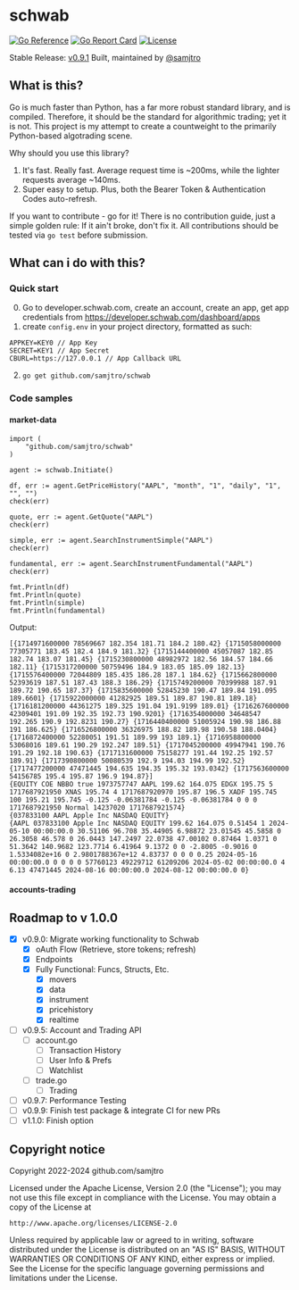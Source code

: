 # schwab
[![Go Reference](https://pkg.go.dev/badge/github.com/samjtro/schwab.svg)](https://pkg.go.dev/github.com/samjtro/schwab)
[![Go Report Card](https://goreportcard.com/badge/github.com/samjtro/schwab)](https://goreportcard.com/report/github.com/samjtro/schwab)
[![License](https://img.shields.io/badge/license-Apache2-brightgreen.svg)](LICENSE)

Stable Release: [v0.9.1](https://github.com/samjtro/schwab/tree/stable)
Built, maintained by [@samjtro](https://github.com/samjtro)

## What is this?

Go is much faster than Python, has a far more robust standard library, and is compiled. Therefore, it should be the standard for algorithmic trading; yet it is not. This project is my attempt to create a countweight to the primarily Python-based algotrading scene.

Why should you use this library?

1. It's fast. Really fast. Average request time is ~200ms, while the lighter requests average ~140ms.
2. Super easy to setup. Plus, both the Bearer Token & Authentication Codes auto-refresh.

If you want to contribute - go for it! There is no contribution guide, just a simple golden rule: If it ain't broke, don't fix it. All contributions should be tested via `go test` before submission.

## What can i do with this?

### Quick start

0. Go to developer.schwab.com, create an account, create an app, get app credentials from https://developer.schwab.com/dashboard/apps
1. create `config.env` in your project directory, formatted as such:
```
APPKEY=KEY0 // App Key
SECRET=KEY1 // App Secret
CBURL=https://127.0.0.1 // App Callback URL
```
2. `go get github.com/samjtro/schwab`

### Code samples

#### market-data

```
import (
    "github.com/samjtro/schwab"
)

agent := schwab.Initiate()

df, err := agent.GetPriceHistory("AAPL", "month", "1", "daily", "1", "", "")
check(err)

quote, err := agent.GetQuote("AAPL")
check(err)

simple, err := agent.SearchInstrumentSimple("AAPL")
check(err)

fundamental, err := agent.SearchInstrumentFundamental("AAPL")
check(err)

fmt.Println(df)
fmt.Println(quote)
fmt.Println(simple)
fmt.Println(fundamental)
```

Output:

```
[{1714971600000 78569667 182.354 181.71 184.2 180.42} {1715058000000 77305771 183.45 182.4 184.9 181.32} {1715144400000 45057087 182.85 182.74 183.07 181.45} {1715230800000 48982972 182.56 184.57 184.66 182.11} {1715317200000 50759496 184.9 183.05 185.09 182.13} {1715576400000 72044809 185.435 186.28 187.1 184.62} {1715662800000 52393619 187.51 187.43 188.3 186.29} {1715749200000 70399988 187.91 189.72 190.65 187.37} {1715835600000 52845230 190.47 189.84 191.095 189.6601} {1715922000000 41282925 189.51 189.87 190.81 189.18} {1716181200000 44361275 189.325 191.04 191.9199 189.01} {1716267600000 42309401 191.09 192.35 192.73 190.9201} {1716354000000 34648547 192.265 190.9 192.8231 190.27} {1716440400000 51005924 190.98 186.88 191 186.625} {1716526800000 36326975 188.82 189.98 190.58 188.0404} {1716872400000 52280051 191.51 189.99 193 189.1} {1716958800000 53068016 189.61 190.29 192.247 189.51} {1717045200000 49947941 190.76 191.29 192.18 190.63} {1717131600000 75158277 191.44 192.25 192.57 189.91} {1717390800000 50080539 192.9 194.03 194.99 192.52} {1717477200000 47471445 194.635 194.35 195.32 193.0342} {1717563600000 54156785 195.4 195.87 196.9 194.87}]
{EQUITY COE NBBO true 1973757747 AAPL 199.62 164.075 EDGX 195.75 5 1717687921950 XNAS 195.74 4 1717687920970 195.87 196.5 XADF 195.745 100 195.21 195.745 -0.125 -0.06381784 -0.125 -0.06381784 0 0 0 1717687921950 Normal 14237020 1717687921574}
{037833100 AAPL Apple Inc NASDAQ EQUITY}
{AAPL 037833100 Apple Inc NASDAQ EQUITY 199.62 164.075 0.51454 1 2024-05-10 00:00:00.0 30.51106 96.708 35.44905 6.98872 23.01545 45.5858 0 26.3058 46.578 0 26.0443 147.2497 22.0738 47.00102 0.87464 1.0371 0 51.3642 140.9682 123.7714 6.41964 9.1372 0 0 -2.8005 -0.9016 0 1.5334082e+16 0 2.9801788367e+12 4.83737 0 0 0 0.25 2024-05-16 00:00:00.0 0 0 0 0 57760123 49229712 61209206 2024-05-02 00:00:00.0 4 6.13 47471445 2024-08-16 00:00:00.0 2024-08-12 00:00:00.0 0}
```

#### accounts-trading

## Roadmap to v 1.0.0

- [x] v0.9.0: Migrate working functionality to Schwab
    * [x] oAuth Flow (Retrieve, store tokens; refresh)
    * [x] Endpoints
    * [x] Fully Functional: Funcs, Structs, Etc.
        * [x] movers
        * [x] data
        * [x] instrument
        * [x] pricehistory
        * [x] realtime
- [ ] v0.9.5: Account and Trading API
    * [ ] account.go
        * [ ] Transaction History
        * [ ] User Info & Prefs
        * [ ] Watchlist
    * [ ] trade.go
        * [ ] Trading
- [ ] v0.9.7: Performance Testing
- [ ] v0.9.9: Finish test package & integrate CI for new PRs
- [ ] v1.1.0: Finish option

## Copyright notice

Copyright 2022-2024 github.com/samjtro

Licensed under the Apache License, Version 2.0 (the "License");
you may not use this file except in compliance with the License.
You may obtain a copy of the License at

    http://www.apache.org/licenses/LICENSE-2.0

Unless required by applicable law or agreed to in writing, software
distributed under the License is distributed on an "AS IS" BASIS,
WITHOUT WARRANTIES OR CONDITIONS OF ANY KIND, either express or implied.
See the License for the specific language governing permissions and
limitations under the License.
